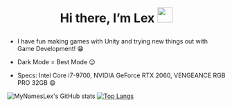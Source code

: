# <p align="center"> Hi there, I’m Lex <img src="https://media.giphy.com/media/hvRJCLFzcasrR4ia7z/giphy.gif" width="35px"> </p>



- I have fun making games with Unity and trying new things out with Game Development! :grin:

- Dark Mode = Best Mode :wink:

- Specs: Intel Core i7-9700, NVIDIA GeForce RTX 2060, VENGEANCE RGB PRO 32GB :smile:

![MyNamesLex's GitHub stats](https://github-readme-stats.vercel.app/api?username=MyNamesLex&theme=midnight-purple&show_icons=true&hide=prs)
[![Top Langs](https://github-readme-stats.vercel.app/api/top-langs/?username=MyNamesLex&theme=midnight-purple&hide=shaderlab,asp.net,cython,&langs_count=4)](https://github.com/anuraghazra/github-readme-stats)
